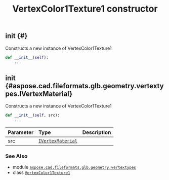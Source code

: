 ﻿---
title: VertexColor1Texture1 constructor
second_title: Aspose.CAD for Python via .NET API References
description: 
type: docs
weight: 10
url: /python-net/aspose.cad.fileformats.glb.geometry.vertextypes/vertexcolor1texture1/__init__/
is_root: false
---

## __init__ {#}

Constructs a new instance of VertexColor1Texture1



```python
def __init__(self):
    ...
```




## __init__ {#aspose.cad.fileformats.glb.geometry.vertextypes.IVertexMaterial}

Constructs a new instance of VertexColor1Texture1



```python
def __init__(self, src):
    ...
```


| Parameter | Type | Description |
| :- | :- | :- |
| src | [`IVertexMaterial`](/cad/python-net/aspose.cad.fileformats.glb.geometry.vertextypes/ivertexmaterial) |  |



### See Also
* module [`aspose.cad.fileformats.glb.geometry.vertextypes`](../../)
* class [`VertexColor1Texture1`](/cad/python-net/aspose.cad.fileformats.glb.geometry.vertextypes/vertexcolor1texture1)
